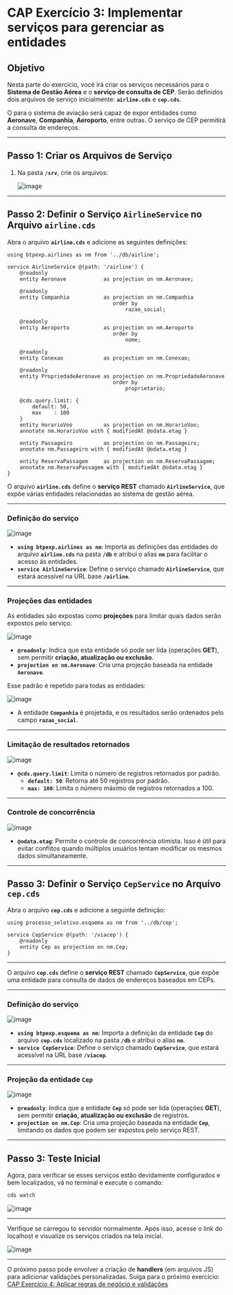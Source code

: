 # CAP Exercício 3: Implementar serviços para gerenciar as entidades

## **Objetivo**  
Nesta parte do exercício, você irá criar os serviços necessários para o **Sistema de Gestão Aérea** e o **serviço de consulta de CEP**. Serão definidos dois arquivos de serviço inicialmente: **`airline.cds`** e **`cep.cds`**.

O para o sistema de aviação será capaz de expor entidades como **Aeronave**, **Companhia**, **Aeroporto**, entre outras. O serviço de CEP permitirá a consulta de endereços.

---

## **Passo 1: Criar os Arquivos de Serviço**
1. Na pasta **`/srv`**, crie os arquivos:

   ![image](https://github.com/user-attachments/assets/03c01bc4-c0a4-4058-8d50-9c4dcfc701d3)

---

## **Passo 2: Definir o Serviço `AirlineService` no Arquivo `airline.cds`**
Abra o arquivo **`airline.cds`** e adicione as seguintes definições:

```cds
using btpexp.airlines as nm from '../db/airline';

service AirlineService @(path: '/airline') {
    @readonly
    entity Aeronave            as projection on nm.Aeronave;

    @readonly
    entity Companhia           as projection on nm.Companhia
                                  order by
                                      razao_social;

    @readonly
    entity Aeroporto           as projection on nm.Aeroporto
                                  order by
                                      nome;

    @readonly
    entity Conexao             as projection on nm.Conexao;

    @readonly
    entity PropriedadeAeronave as projection on nm.PropriedadeAeronave
                                  order by
                                      proprietario;

    @cds.query.limit: {
        default: 50,
        max    : 100
    }
    entity HorarioVoo          as projection on nm.HorarioVoo;
    annotate nm.HorarioVoo with { modifiedAt @odata.etag }

    entity Passageiro          as projection on nm.Passageiro;
    annotate nm.Passageiro with { modifiedAt @odata.etag }

    entity ReservaPassagem     as projection on nm.ReservaPassagem;
    annotate nm.ReservaPassagem with { modifiedAt @odata.etag }
}
```

O arquivo **`airline.cds`** define o **serviço REST** chamado **`AirlineService`**, que expõe várias entidades relacionadas ao sistema de gestão aérea.

---

### **Definição do serviço**

![image](https://github.com/user-attachments/assets/0ee81e8b-e5e5-44f3-8fa8-d59f34c542f6)

- **`using btpexp.airlines as nm`**: Importa as definições das entidades do arquivo **`airline.cds`** na pasta **`/db`** e atribui o alias **`nm`** para facilitar o acesso às entidades.
- **`service AirlineService`**: Define o serviço chamado **`AirlineService`**, que estará acessível na URL base **`/airline`**.

---

### **Projeções das entidades**
As entidades são expostas como **projeções** para limitar quais dados serão expostos pelo serviço.

![image](https://github.com/user-attachments/assets/5ab66fbe-8716-4c5f-991b-c41e96d3ab4a)

- **`@readonly`**: Indica que esta entidade só pode ser lida (operações **GET**), sem permitir **criação, atualização ou exclusão**.
- **`projection on nm.Aeronave`**: Cria uma projeção baseada na entidade **`Aeronave`**.

Esse padrão é repetido para todas as entidades:

![image](https://github.com/user-attachments/assets/a6ed51e5-8d40-4c0e-b6f8-218b986e1535)

- A entidade **`Companhia`** é projetada, e os resultados serão ordenados pelo campo **`razao_social`**.

---

### **Limitação de resultados retornados**

![image](https://github.com/user-attachments/assets/24c460ac-9229-4688-863e-a89cc69cef90)

- **`@cds.query.limit`**: Limita o número de registros retornados por padrão.
  - **`default: 50`**: Retorna até 50 registros por padrão.
  - **`max: 100`**: Limita o número máximo de registros retornados a 100.

---

### **Controle de concorrência**

![image](https://github.com/user-attachments/assets/525a5fef-3715-4c66-8f3f-82c254d03e5f)

- **`@odata.etag`**: Permite o controle de concorrência otimista. Isso é útil para evitar conflitos quando múltiplos usuários tentam modificar os mesmos dados simultaneamente.

---

## **Passo 3: Definir o Serviço `CepService` no Arquivo `cep.cds`**
Abra o arquivo **`cep.cds`** e adicione a seguinte definição:

```cds
using processo_seletivo.esquema as nm from '../db/cep';

service CepService @(path: '/viacep') {
    @readonly
    entity Cep as projection on nm.Cep;
}
```

--- 

O arquivo **`cep.cds`** define o **serviço REST** chamado **`CepService`**, que expõe uma entidade para consulta de dados de endereços baseados em CEPs.

---

### **Definição do serviço**

![image](https://github.com/user-attachments/assets/499249c8-7321-4522-9fb4-477534805294)

- **`using btpexp.esquema as nm`**: Importa a definição da entidade **`Cep`** do arquivo **`cep.cds`** localizado na pasta **`/db`** e atribui o alias **`nm`**.
- **`service CepService`**: Define o serviço chamado **`CepService`**, que estará acessível na URL base **`/viacep`**.

---

### **Projeção da entidade `Cep`**

![image](https://github.com/user-attachments/assets/069a3f4c-9a32-438a-b4b7-5851981c2fa2)

- **`@readonly`**: Indica que a entidade **`Cep`** só pode ser lida (operações **GET**), sem permitir **criação, atualização ou exclusão** de registros.
- **`projection on nm.Cep`**: Cria uma projeção baseada na entidade **`Cep`**, limitando os dados que podem ser expostos pelo serviço REST.

---

## Passo 3: Teste Inicial 

Agora, para verificar se esses serviços estão devidamente configurados e bem localizados, vá no terminal e execute o comando:

```sh
cds watch
```

![image](https://github.com/user-attachments/assets/a9240b6f-b8a2-47a8-8718-ea55a8bd142e)

---

Verifique se carregou to servidor normalmente. Após isso, acesse o link do localhost e visualize os serviços criados na tela inicial.

![image](https://github.com/user-attachments/assets/0db534b7-14c4-4bac-bcb1-957058d5f480)

---

O próximo passo pode envolver a criação de **handlers** (em arquivos JS) para adicionar validações personalizadas. Suiga para o próximo exercício: [CAP Exercício 4: Aplicar regras de negócio e validações](https://github.com/ViniciusInfinitfy/btp-experience-AD267/tree/main/exercises/ex4)
